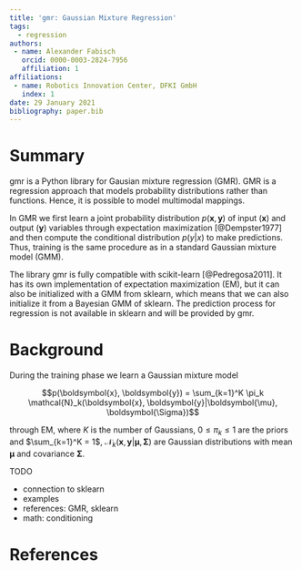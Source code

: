 ```yaml
---
title: 'gmr: Gaussian Mixture Regression'
tags:
  - regression
authors:
 - name: Alexander Fabisch
   orcid: 0000-0003-2824-7956
   affiliation: 1
affiliations:
 - name: Robotics Innovation Center, DFKI GmbH
   index: 1
date: 29 January 2021
bibliography: paper.bib
---
```


# Summary

gmr is a Python library for Gausian mixture regression (GMR). GMR is a
regression approach that models probability distributions rather than
functions. Hence, it is possible to model multimodal mappings.

In GMR we first learn a joint probability distribution
$p(\boldsymbol{x}, \boldsymbol{y})$ of input ($\boldsymbol{x}$) and output
($\boldsymbol{y}$) variables through expectation maximization [@Dempster1977]
and then compute the conditional distribution $p(y|x)$ to make predictions.
Thus, training is the same procedure as in a standard Gaussian mixture model
(GMM).

The library gmr is fully compatible with scikit-learn [@Pedregosa2011]. It
has its own implementation of expectation maximization (EM), but it can also
be initialized with a GMM from sklearn, which means that we can also initialize
it from a Bayesian GMM of sklearn. The prediction process for regression is
not available in sklearn and will be provided by gmr.

# Background

During the training phase we learn a Gaussian mixture model

$$p(\boldsymbol{x}, \boldsymbol{y}) = \sum_{k=1}^K \pi_k \mathcal{N}_k(\boldsymbol{x}, \boldsymbol{y}|\boldsymbol{\mu}, \boldsymbol{\Sigma})$$

through EM, where $K$ is the number of Gaussians, $0 \leq \pi_k \leq 1$ are
the priors and $\sum_{k=1}^K = 1$,
$\mathcal{N}_k(\boldsymbol{x}, \boldsymbol{y}|\boldsymbol{\mu}, \boldsymbol{\Sigma})$
are Gaussian distributions with mean $\boldsymbol{\mu}$ and covariance
$\boldsymbol{\Sigma}$.

TODO

- connection to sklearn
- examples
- references: GMR, sklearn
- math: conditioning

# References
